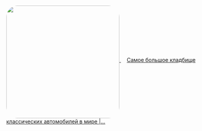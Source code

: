 <!--2023-12-30 10:54:51-->
<div>
<a class="nodecor" href=https://www.youtube.com/watch?v=SorsAqQqKZg>
  <img src="https://i.ytimg.com/vi/SorsAqQqKZg/hqdefault.jpg" width="300px" align="middle" alt="" style="border-radius:10%">
</a>
&nbsp;&nbsp;&nbsp;
<a class="nodecor" href="https://www.youtube.com/watch?v=SorsAqQqKZg">Самое большое кладбище классических автомобилей в мире |...</a>
</div>
